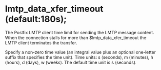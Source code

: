 # lmtp_data_xfer_timeout (default:180s); 


The Postfix LMTP client time limit for sending the LMTP message
content.
When the connection stalls for more than $lmtp_data_xfer_timeout
the LMTP client terminates the transfer.


 Specify a non-zero time value (an integral value plus an optional
one-letter suffix that specifies the time unit).  Time units: s
(seconds), m (minutes), h (hours), d (days), w (weeks).
The default time unit is s (seconds).  


